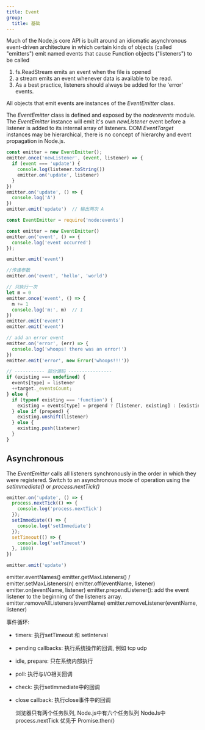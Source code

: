 ```yaml
---
title: Event
group:
  title: 基础
---
```


  Much of the Node.js core API is built around an idiomatic asynchronous event-driven architecture in which certain kinds of objects (called "emitters") emit named events that cause Function objects ("listeners") to be called

  1. fs.ReadStream emits an event when the file is opened
  2. a stream emits an event whenever data is available to be read.
  3. As a best practice, listeners should always be added for the 'error' events.
  
  All objects that emit events are instances of the *EventEmitter* class.

  The *EventEmitter* class is defined and exposed by the *node:events* module.
  The *EventEmitter* instance will emit it's own *newListener* event before a listener is added to its internal array of listeners.
  DOM *EventTarget* instances may be hierarchical, there is no concept of hierarchy and event propagation in Node.js.

```js
const emitter = new EventEmitter();
emitter.once('newListener', (event, listener) => {
  if (event === 'update') {
    console.log(listener.toString())
    emitter.on('update', listener)
  }
})
emitter.on('update', () => {
  console.log('A')
})
emitter.emit('update')  // 输出两次 A
```

```js
const EventEmitter = require('node:events')

const emitter = new EventEmitter()
emitter.on('event', () => {
  console.log('event occurred')
});

emitter.emit('event')

//传递参数
emitter.on('event', 'hello', 'world')

// 只执行一次
let m = 0
emitter.once('event', () => {
  m += 1
  console.log('m:', m)  // 1
})
emitter.emit('event')
emitter.emit('event')

// add an error event
emitter.on('error', (err) => {
  console.log('whoops! there was an error!')
})
emitter.emit('error', new Error('whoops!!!'))

// ----------- 部分源码 ----------------
if (existing === undefined) {
  events[type] = listener
  ++target._eventsCount;
} else {
  if (typeof existing === 'function') {
    existing = events[type] = prepend ? [listener, existing] : [existing, listener];
  } else if (prepend) {
    existing.unshift(listener)
  } else {
    existing.push(listener)
  }
}
```

## Asynchronous

  The *EventEmitter* calls all listeners synchronously in the order in which they were registered.
  Switch to an asynchronous mode of operation using the *setImmediate()* or *process.nextTick()*

```js
emitter.on('update', () => {
  process.nextTick(() => {
    console.log('process.nextTick')
  });
  setImmediate(() => {
    console.log('setImmediate')
  });
  setTimeout(() => {
    console.log('setTimeout')
  }, 1000)
})

emitter.emit('update')
```

  emitter.eventNames()
  emitter.getMaxListeners() / emitter.setMaxListeners(n)
  emitter.off(eventName, listener)
  emitter.on(eventName, listener)
  emitter.prependListener(): add the event listener to the beginning of the listeners array.
  emitter.removeAllListeners(eventName)
  emitter.removeListener(eventName, listener)

  事件循环:

- timers: 执行setTimeout 和 setInterval
- pending callbacks: 执行系统操作的回调, 例如 tcp udp
- idle, prepare: 只在系统内部执行
- poll: 执行与I/O相关回调
- check: 执行setImmediate中的回调
- close callback: 执行close事件中的回调

  浏览器只有两个任务队列, Node.js中有六个任务队列
  NodeJs中 process.nextTick 优先于 Promise.then()
